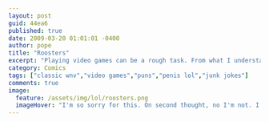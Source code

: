 ```yaml
---
layout: post
guid: 44ea6
published: true
date: 2009-03-20 01:01:01 -0400
author: pope
title: "Roosters"
excerpt: "Playing video games can be a rough task. From what I understand, I love nothing more than the shape/taste of penis, my Xbox is riddled with hacks, and my mother has had sex with literally everyone ever. "
category: Comics
tags: ["classic wnv","video games","puns","penis lol","junk jokes"]
comments: true 
image:
  feature: /assets/img/lol/roosters.png
  imageHover: "I'm so sorry for this. On second thought, no I'm not. I don't care what you think. Have more puns."
---
```


